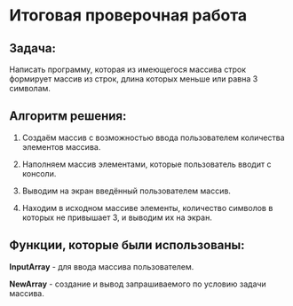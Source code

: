 # Итоговая проверочная работа

## Задача:
Написать программу, которая из имеющегося массива строк формирует массив из строк, длина которых меньше или равна 3 символам.

## Алгоритм решения:
1. Создаём массив с возможностью ввода пользователем количества элементов массива.

2. Наполняем массив элементами, которые пользователь вводит с консоли.

3. Выводим на экран введённый пользователем массив.

4. Находим в исходном массиве элементы, количество символов в которых не привышает 3, и выводим их на экран.

## Функции, которые были использованы:
**InputArray** - для ввода массива пользователем.

**NewArray** - создание и вывод запрашиваемого по условию задачи массива.